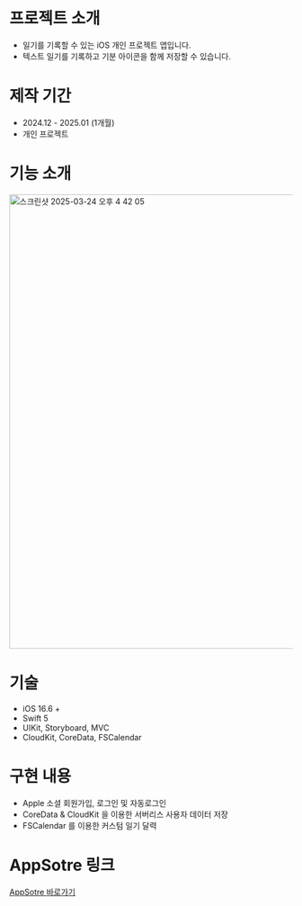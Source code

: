 # 프로젝트 소개
- 일기를 기록할 수 있는 iOS 개인 프로젝트 앱입니다.
- 텍스트 일기를 기록하고 기분 아이콘을 함께 저장할 수 있습니다.

# 제작 기간
- 2024.12 - 2025.01 (1개월)
- 개인 프로젝트

# 기능 소개
<img width="808" alt="스크린샷 2025-03-24 오후 4 42 05" src="https://github.com/user-attachments/assets/95261472-a8bd-4aa7-b9ff-2a3e75e176d4" />

# 기술
- iOS 16.6 +
- Swift 5
- UIKit, Storyboard, MVC
- CloudKit, CoreData, FSCalendar


# 구현 내용
- Apple 소셜 회원가입, 로그인 및 자동로그인
- CoreData & CloudKit 을 이용한 서버리스 사용자 데이터 저장
- FSCalendar 를 이용한 커스텀 일기 달력

# AppSotre 링크
[AppSotre 바로가기](https://apps.apple.com/kr/app/%ED%86%A0%EB%81%BC%EC%9D%98-%EC%9D%BC%EA%B8%B0/id6740634992)
